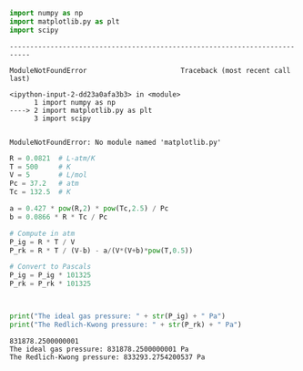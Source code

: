 

```python
import numpy as np
import matplotlib.py as plt 
import scipy 
```


    ---------------------------------------------------------------------------

    ModuleNotFoundError                       Traceback (most recent call last)

    <ipython-input-2-dd23a0afa3b3> in <module>
          1 import numpy as np
    ----> 2 import matplotlib.py as plt
          3 import scipy
    

    ModuleNotFoundError: No module named 'matplotlib.py'



```python
R = 0.0821  # L-atm/K
T = 500     # K
V = 5       # L/mol
Pc = 37.2   # atm
Tc = 132.5  # K

a = 0.427 * pow(R,2) * pow(Tc,2.5) / Pc
b = 0.0866 * R * Tc / Pc

# Compute in atm
P_ig = R * T / V
P_rk = R * T / (V-b) - a/(V*(V+b)*pow(T,0.5))

# Convert to Pascals
P_ig = P_ig * 101325
P_rk = P_rk * 101325



print("The ideal gas pressure: " + str(P_ig) + " Pa")
print("The Redlich-Kwong pressure: " + str(P_rk) + " Pa")
```

    831878.2500000001
    The ideal gas pressure: 831878.2500000001 Pa
    The Redlich-Kwong pressure: 833293.2754200537 Pa
    


```python

```
